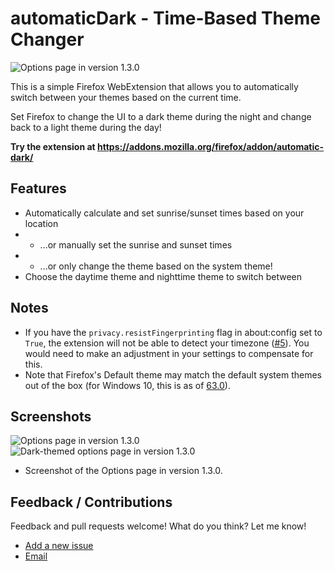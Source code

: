 # automaticDark - Time-Based Theme Changer

![Options page in version 1.3.0](https://raw.githubusercontent.com/skhzhang/time-based-themes/assets/automaticdark-cover.png)

This is a simple Firefox WebExtension that allows you to automatically switch between your themes based on the current time.

Set Firefox to change the UI to a dark theme during the night and change back to a light theme during the day!

**Try the extension at https://addons.mozilla.org/firefox/addon/automatic-dark/**

## Features
- Automatically calculate and set sunrise/sunset times based on your location
- - ...or manually set the sunrise and sunset times
- - ...or only change the theme based on the system theme!
- Choose the daytime theme and nighttime theme to switch between

## Notes
- If you have the `privacy.resistFingerprinting` flag in about:config set to `True`, the extension will not be able to detect your timezone ([#5][issue5]). You would need to make an adjustment in your settings to compensate for this.
- Note that Firefox's Default theme may match the default system themes out of the box (for Windows 10, this is as of [63.0](https://www.mozilla.org/firefox/63.0/releasenotes/)).

## Screenshots
![Options page in version 1.3.0](https://raw.githubusercontent.com/skhzhang/time-based-themes/assets/automaticdark-options-1.3.0-1.png)
![Dark-themed options page in version 1.3.0](https://raw.githubusercontent.com/skhzhang/time-based-themes/assets/automaticdark-options-1.3.0-2.png)
- Screenshot of the Options page in version 1.3.0.

## Feedback / Contributions
Feedback and pull requests welcome! What do you think? Let me know!
- [Add a new issue](https://github.com/skhzhang/time-based-themes/issues/new)
- [Email](mailto:simonkhzhang+automaticdark@gmail.com)

[issue5]: https://github.com/skhzhang/time-based-themes/issues/5
